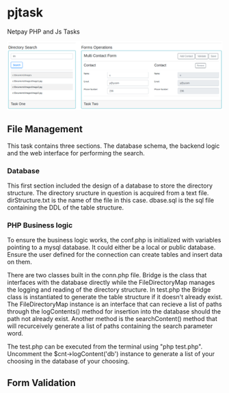 # pjtask
Netpay PHP and Js Tasks

![Layout](netpay.png)

## File Management
This task contains three sections. The database schema, the backend logic and the web interface for performing the search.

### Database
This first section included the design of a database to store the directory structure. The directory sructure in question is acquired from a text file. dirStructure.txt is the name of the file in this case. dbase.sql is the sql file containing the DDL of the table structure.

### PHP Business logic
To ensure the business logic works, the conf.php is initialized with variables pointing to a mysql database. It could either be a local or public database. Ensure the user defined for the connection can create tables and insert data on them.

There are two classes built in the conn.php file. Bridge is the class that interfaces with the database directly while the FileDirectoryMap manages the logging and reading of the directory structure. In test.php the Bridge class is instantiated to generate the table structure if it doesn't already exist. The FileDirectoryMap instance is an interface that can recieve a list of paths through the logContents() method for insertion into the database should the path not already exist. Another method is the searchContent() method that will recurceively generate a list of paths containing the search parameter word.

The test.php can be executed from the terminal using "php test.php". Uncomment the $cnt->logContent('db') instance to generate a list of your choosing in the database of your choosing.

###
  

## Form Validation
